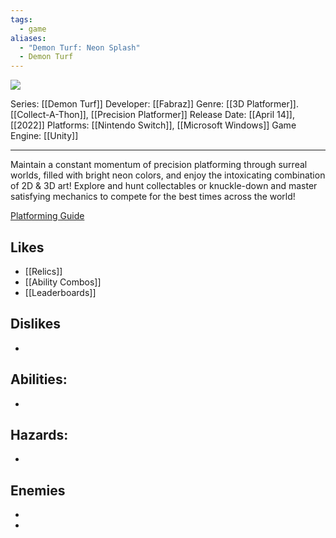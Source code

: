 ```yaml
---
tags:
  - game
aliases:
  - "Demon Turf: Neon Splash"
  - Demon Turf
---
```

<img src="https://cdn2.steamgriddb.com/thumb/c106893ee1450ebbe61e829fcf9d40cd.jpg">

Series: [[Demon Turf]]
Developer: [[Fabraz]]
Genre: [[3D Platformer]]. [[Collect-A-Thon]], [[Precision Platformer]]
Release Date: [[April 14]], [[2022]]
Platforms: [[Nintendo Switch]], [[Microsoft Windows]]
Game Engine: [[Unity]]

----

Maintain a constant momentum of precision platforming through surreal worlds, filled with bright neon colors, and enjoy the intoxicating combination of 2D & 3D art! Explore and hunt collectables or knuckle-down and master satisfying mechanics to compete for the best times across the world!

[Platforming Guide](https://www.kakuchopurei.com/2021/11/demon-turf-platforming-guide-how-to-conquer-the-underworld-with-sick-jumps/)


## Likes
* [[Relics]]
* [[Ability Combos]]
* [[Leaderboards]]

## Dislikes
* 

## Abilities:
* 

## Hazards:
* 

## Enemies
* 


* 